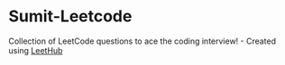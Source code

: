 # Sumit-Leetcode
Collection of LeetCode questions to ace the coding interview! - Created using [LeetHub](https://github.com/QasimWani/LeetHub)
